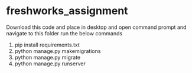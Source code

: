 # freshworks_assignment

Download this code and place in desktop and open command prompt and navigate to this folder 
run the below commands
1. pip install requirements.txt
2. python manage.py makemigrations
3. python manage.py migrate
4. python manage.py runserver
